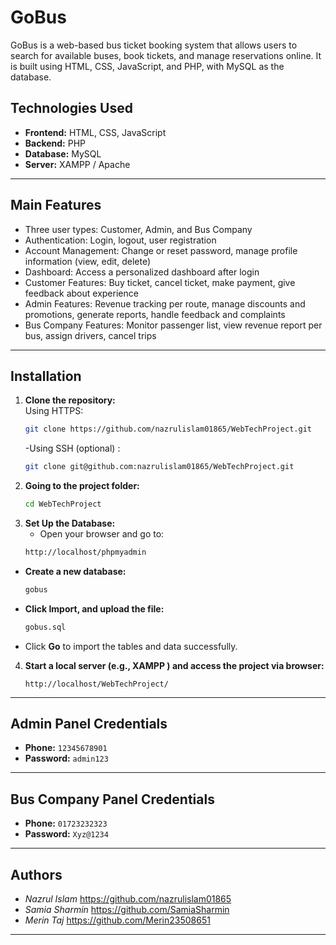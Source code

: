 #  GoBus
GoBus is a web-based bus ticket booking system that allows users to search for available buses, book tickets, and manage reservations online. It is built using HTML, CSS, JavaScript, and PHP, with MySQL as the database.

## Technologies Used
- **Frontend:** HTML, CSS, JavaScript  
- **Backend:** PHP  
- **Database:** MySQL  
- **Server:** XAMPP / Apache 
---

## Main Features
-  Three user types: Customer, Admin, and Bus Company
-  Authentication: Login, logout, user registration
-  Account Management: Change or reset password, manage profile information (view, edit, delete)
-  Dashboard: Access a personalized dashboard after login
-  Customer Features: Buy ticket, cancel ticket, make payment, give feedback about experience
-  Admin Features: Revenue tracking per route, manage discounts and promotions, generate reports, handle feedback and complaints
-  Bus Company Features: Monitor passenger list, view revenue report per bus, assign drivers, cancel trips

---

## Installation
1. **Clone the repository:**  
   Using HTTPS:  
     ```sh
     git clone https://github.com/nazrulislam01865/WebTechProject.git
     ```  
   -Using SSH (optional) :  
     ```sh
     git clone git@github.com:nazrulislam01865/WebTechProject.git
     ```
2. **Going to the project folder:**  
   ```sh
   cd WebTechProject
   ```
3. **Set Up the Database:**
    - Open your browser and go to:
     ```sh
    http://localhost/phpmyadmin
     ```
- **Create a new database:**
     ```sh
    gobus
     ```
- **Click Import, and upload the file:**
     ```sh
    gobus.sql
     ```
- Click **Go** to import the tables and data successfully.

4. **Start a local server (e.g., XAMPP ) and access the project via browser:**
   ```
   http://localhost/WebTechProject/
   ```
---
##  Admin Panel Credentials

- **Phone:** `12345678901`  
- **Password:** `admin123`  
---

##  Bus Company Panel Credentials

- **Phone:** `01723232323`  
- **Password:** `Xyz@1234`  
---

## Authors
- *Nazrul Islam*
https://github.com/nazrulislam01865
- *Samia Sharmin*
https://github.com/SamiaSharmin
- *Merin Taj*
https://github.com/Merin23508651

---
